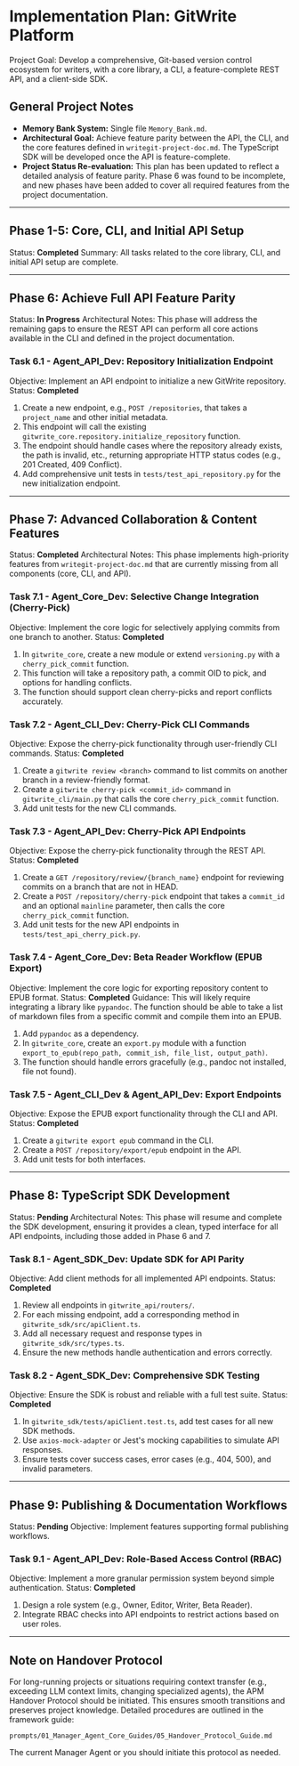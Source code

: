 # Implementation Plan: GitWrite Platform

Project Goal: Develop a comprehensive, Git-based version control ecosystem for writers, with a core library, a CLI, a feature-complete REST API, and a client-side SDK.

## General Project Notes
*   **Memory Bank System:** Single file `Memory_Bank.md`.
*   **Architectural Goal:** Achieve feature parity between the API, the CLI, and the core features defined in `writegit-project-doc.md`. The TypeScript SDK will be developed once the API is feature-complete.
*   **Project Status Re-evaluation:** This plan has been updated to reflect a detailed analysis of feature parity. Phase 6 was found to be incomplete, and new phases have been added to cover all required features from the project documentation.

---

## Phase 1-5: Core, CLI, and Initial API Setup
Status: **Completed**
Summary: All tasks related to the core library, CLI, and initial API setup are complete.

---

## Phase 6: Achieve Full API Feature Parity
Status: **In Progress**
Architectural Notes: This phase will address the remaining gaps to ensure the REST API can perform all core actions available in the CLI and defined in the project documentation.

### Task 6.1 - Agent_API_Dev: Repository Initialization Endpoint
Objective: Implement an API endpoint to initialize a new GitWrite repository.
Status: **Completed**

1.  Create a new endpoint, e.g., `POST /repositories`, that takes a `project_name` and other initial metadata.
2.  This endpoint will call the existing `gitwrite_core.repository.initialize_repository` function.
3.  The endpoint should handle cases where the repository already exists, the path is invalid, etc., returning appropriate HTTP status codes (e.g., 201 Created, 409 Conflict).
4.  Add comprehensive unit tests in `tests/test_api_repository.py` for the new initialization endpoint.

---

## Phase 7: Advanced Collaboration & Content Features
Status: **Completed**
Architectural Notes: This phase implements high-priority features from `writegit-project-doc.md` that are currently missing from all components (core, CLI, and API).

### Task 7.1 - Agent_Core_Dev: Selective Change Integration (Cherry-Pick)
Objective: Implement the core logic for selectively applying commits from one branch to another.
Status: **Completed**

1.  In `gitwrite_core`, create a new module or extend `versioning.py` with a `cherry_pick_commit` function.
2.  This function will take a repository path, a commit OID to pick, and options for handling conflicts.
3.  The function should support clean cherry-picks and report conflicts accurately.

### Task 7.2 - Agent_CLI_Dev: Cherry-Pick CLI Commands
Objective: Expose the cherry-pick functionality through user-friendly CLI commands.
Status: **Completed**

1.  Create a `gitwrite review <branch>` command to list commits on another branch in a review-friendly format.
2.  Create a `gitwrite cherry-pick <commit_id>` command in `gitwrite_cli/main.py` that calls the core `cherry_pick_commit` function.
3.  Add unit tests for the new CLI commands.

### Task 7.3 - Agent_API_Dev: Cherry-Pick API Endpoints
Objective: Expose the cherry-pick functionality through the REST API.
Status: **Completed**

1.  Create a `GET /repository/review/{branch_name}` endpoint for reviewing commits on a branch that are not in HEAD.
2.  Create a `POST /repository/cherry-pick` endpoint that takes a `commit_id` and an optional `mainline` parameter, then calls the core `cherry_pick_commit` function.
3.  Add unit tests for the new API endpoints in `tests/test_api_cherry_pick.py`.

### Task 7.4 - Agent_Core_Dev: Beta Reader Workflow (EPUB Export)
Objective: Implement the core logic for exporting repository content to EPUB format.
Status: **Completed**
Guidance: This will likely require integrating a library like `pypandoc`. The function should be able to take a list of markdown files from a specific commit and compile them into an EPUB.

1.  Add `pypandoc` as a dependency.
2.  In `gitwrite_core`, create an `export.py` module with a function `export_to_epub(repo_path, commit_ish, file_list, output_path)`.
3.  The function should handle errors gracefully (e.g., pandoc not installed, file not found).

### Task 7.5 - Agent_CLI_Dev & Agent_API_Dev: Export Endpoints
Objective: Expose the EPUB export functionality through the CLI and API.
Status: **Completed**

1.  Create a `gitwrite export epub` command in the CLI.
2.  Create a `POST /repository/export/epub` endpoint in the API.
3.  Add unit tests for both interfaces.

---

## Phase 8: TypeScript SDK Development
Status: **Pending**
Architectural Notes: This phase will resume and complete the SDK development, ensuring it provides a clean, typed interface for all API endpoints, including those added in Phase 6 and 7.

### Task 8.1 - Agent_SDK_Dev: Update SDK for API Parity
Objective: Add client methods for all implemented API endpoints.
Status: **Completed**

1.  Review all endpoints in `gitwrite_api/routers/`.
2.  For each missing endpoint, add a corresponding method in `gitwrite_sdk/src/apiClient.ts`.
3.  Add all necessary request and response types in `gitwrite_sdk/src/types.ts`.
4.  Ensure the new methods handle authentication and errors correctly.

### Task 8.2 - Agent_SDK_Dev: Comprehensive SDK Testing
Objective: Ensure the SDK is robust and reliable with a full test suite.
Status: **Completed**

1.  In `gitwrite_sdk/tests/apiClient.test.ts`, add test cases for all new SDK methods.
2.  Use `axios-mock-adapter` or Jest's mocking capabilities to simulate API responses.
3.  Ensure tests cover success cases, error cases (e.g., 404, 500), and invalid parameters.

---

## Phase 9: Publishing & Documentation Workflows
Status: **Pending**
Objective: Implement features supporting formal publishing workflows.

### Task 9.1 - Agent_API_Dev: Role-Based Access Control (RBAC)
Objective: Implement a more granular permission system beyond simple authentication.
Status: **Completed**

1.  Design a role system (e.g., Owner, Editor, Writer, Beta Reader).
2.  Integrate RBAC checks into API endpoints to restrict actions based on user roles.

---
## Note on Handover Protocol

For long-running projects or situations requiring context transfer (e.g., exceeding LLM context limits, changing specialized agents), the APM Handover Protocol should be initiated. This ensures smooth transitions and preserves project knowledge. Detailed procedures are outlined in the framework guide:

`prompts/01_Manager_Agent_Core_Guides/05_Handover_Protocol_Guide.md`

The current Manager Agent or you should initiate this protocol as needed.